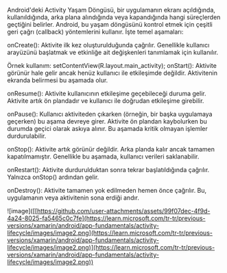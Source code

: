 Android'deki Activity Yaşam Döngüsü, bir uygulamanın ekranı açıldığında, kullanıldığında, arka plana alındığında veya kapandığında hangi süreçlerden geçtiğini belirler. Android, bu yaşam döngüsünü kontrol etmek için çeşitli geri çağrı (callback) yöntemlerini kullanır. İşte temel aşamaları:

onCreate(): Aktivite ilk kez oluşturulduğunda çağrılır. Genellikle kullanıcı arayüzünü başlatmak ve etkinliğe ait değişkenleri tanımlamak için kullanılır.

Örnek kullanım: setContentView(R.layout.main_activity);
onStart(): Aktivite görünür hale gelir ancak henüz kullanıcı ile etkileşimde değildir. Aktivitenin ekranda belirmesi bu aşamada olur.

onResume(): Aktivite kullanıcının etkileşime geçebileceği duruma gelir. Aktivite artık ön plandadır ve kullanıcı ile doğrudan etkileşime girebilir.

onPause(): Kullanıcı aktiviteden çıkarken (örneğin, bir başka uygulamaya geçerken) bu aşama devreye girer. Aktivite ön plandan kaybolurken bu durumda geçici olarak askıya alınır. Bu aşamada kritik olmayan işlemler durdurulabilir.

onStop(): Aktivite artık görünür değildir. Arka planda kalır ancak tamamen kapatılmamıştır. Genellikle bu aşamada, kullanıcı verileri saklanabilir.

onRestart(): Aktivite durdurulduktan sonra tekrar başlatıldığında çağrılır. Yalnızca onStop() ardından gelir.

onDestroy(): Aktivite tamamen yok edilmeden hemen önce çağrılır. Bu, uygulamanın veya aktivitenin sona erdiği andır.


![image]([[https://github.com/user-attachments/assets/99f07dec-4f9d-4a24-8025-fa5465c0c7fe](https://learn.microsoft.com/tr-tr/previous-versions/xamarin/android/app-fundamentals/activity-lifecycle/images/image2.png](https://learn.microsoft.com/tr-tr/previous-versions/xamarin/android/app-fundamentals/activity-lifecycle/images/image2.png)](https://learn.microsoft.com/tr-tr/previous-versions/xamarin/android/app-fundamentals/activity-lifecycle/images/image2.png))


